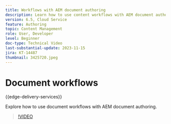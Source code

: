 ```yaml
---
title: Workflows with AEM document authoring
description: Learn how to use content workflows with AEM document authoring.
version: 6.5, Cloud Service
feature: Authoring
topic: Content Management
role: User, Developer
level: Beginner
doc-type: Technical Video
last-substantial-update: 2023-11-15
jira: KT-14487
thumbnail: 3425720.jpeg
---
```


# Document workflows

{{edge-delivery-services}}

Explore how to use document workflows with AEM document authoring.

>[!VIDEO](https://video.tv.adobe.com/v/3425720/?learn=on)
